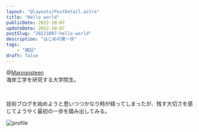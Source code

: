 ```yaml
---
layout: "@layouts/PostDetail.astro"
title: "Hello world"
publicDate: 2022-10-07
updateDate: 2022-10-07
postSlug: "20221007-hello-world"
description: "はじめの第一歩"
tags:
    - "雑記"
draft: false
---
```


@[Marogosteen](https://marogosteen-pages.web.app/)<br>海岸工学を研究する大学院生。

<br/>

技術ブログを始めようと思いつつかなり時が経ってしまったが、残す大切さを感じてようやく最初の一歩を踏み出してみる。

![profile](https://storage.googleapis.com/marogosteen-pages-storage/2022/awaji_drone.png)
